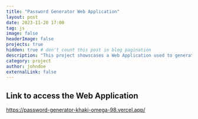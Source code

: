 ```yaml
---
title: "Password Generator Web Application"
layout: post
date: 2023-11-20 17:00
tag: js
image: false
headerImage: false
projects: true
hidden: true # don't count this post in blog pagination
description: "This project showscases a Web Application used to generate complex passwords."
category: project
author: johndoe
externalLink: false
---
```


## Link to access the Web Application
https://password-generator-khaki-omega-98.vercel.app/
